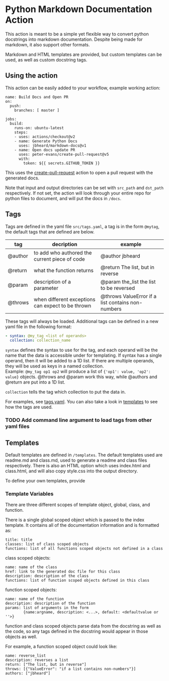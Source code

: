# Python Markdown Documentation Action

This action is meant to be a simple yet flexible way to convert python docstrings into markdown documentation.
Despite being made for markdown, it also support other formats. 

Markdown and HTML templates are provided, but custom templates can be used, as well as custom docstring tags.

## Using the action

This action can be easily added to your workflow, example working action:

```
name: Build Docs and Open PR
on:
  push:
    branches: [ master ]

jobs:
  build:
    runs-on: ubuntu-latest
    steps:
    - uses: actions/checkout@v2
    - name: Generate Python Docs
      uses: jbheard/markdown-docs@v1
    - name: Open docs update PR
      uses: peter-evans/create-pull-request@v5
      with:
        token: ${{ secrets.GITHUB_TOKEN }}
```

This uses the [create-pull-request](https://github.com/marketplace/actions/create-pull-request) action to open a pull request with the generated docs.

Note that input and output directories can be set with `src_path` and `dst_path` respectively. If not set, the action will look through your entire repo for python files to document, and will put the docs in `/docs`.

## Tags

Tags are defined in the yaml file `src/tags.yaml`, a tag is in the form `@mytag`, the default tags that are defined are below.

tag | decription | example
--- | --- | ---
@author | to add who authored the current piece of code | @author jbheard
@return | what the function returns | @return The list, but in reverse
@param | description of a parameter | @param the_list the list to be reversed
@throws | when different exceptions can expect to be thrown | @throws ValueError if a list contains non-numbers


These tags will always be loaded. Additional tags can be defined in a new yaml file in the following format:

```yaml
- syntax: @my_tag <list of operands>
  collection: collection_name
```

`syntax` defines the syntax to use for the tag, and each operand will be the name that the data is accessible under for templating. If syntax has a single operand, then it will be added to a 1D list. If there are multiple operands, they will be used as keys in a named collection.  
Example: `@my_tag op1 op2` will produce a list of `{'op1': value, 'op2': value}` objects. @throws and @param work this way, while @authors and @return are put into a 1D list.

`collection` tells the tag which collection to put the data in.

For examples, see [tags.yaml](src/tags.yaml). You can also take a look in [templates](/templates) to see how the tags are used.

### TODO Add command line argument to load tags from other yaml files


## Templates

Default templates are defined in `/templates`. 
The default templates used are readme.md and class.md, used to generate a readme and class files respectively. There is also an HTML option which uses index.html and class.html, and will also copy style.css into the output directory.

To define your own templates, provide 

### Template Variables

There are three different scopes of template object, global, class, and function.

There is a single global scoped object which is passed to the index template. It contains all of the documentation information and is formatted as:

```
title: title 
classes: list of class scoped objects
functions: list of all functions scoped objects not defined in a class
```

class scoped objects:
```
name: name of the class
href: link to the generated doc file for this class
description: description of the class
functions: list of function scoped objects defined in this class
```

function scoped objects:
```
name: name of the function
description: description of the function
params: list of arguments in the form 
        {name:argname, description: <...>, default: <defaultvalue or ''>}
```

function and class scoped objects parse data from the docstring as well as the code, so any tags defined in the docstring would appear in those objects as well.

For example, a function scoped object could look like:
```
name: reverse_list
description: reverses a list
return: ["The list, but in reverse"]
throws: [{"ValueError": "if a list contains non-numbers"}]
authors: ["jbheard"]
```
